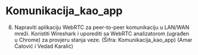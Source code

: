 # Komunikacija_kao_app

8. Napraviti aplikaciju WebRTC za peer-to-peer komunikaciju u LAN/WAN mreži. 
Koristiti Wireshark i uporediti sa WebRTC analizatorom (ugrađen u Chrome) za provjeru stanja veze. (Šifra: Komunikacija_kao_app) (Amar Ćatović i Vedad Karalić)
